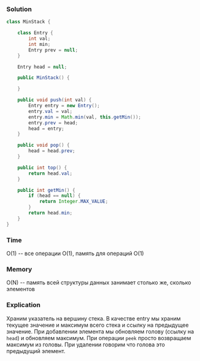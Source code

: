 ### Solution
```java
class MinStack {

    class Entry {
        int val;
        int min;
        Entry prev = null;
    }

    Entry head = null;

    public MinStack() {

    }

    public void push(int val) {
        Entry entry = new Entry();
        entry.val = val;
        entry.min = Math.min(val, this.getMin());
        entry.prev = head;
        head = entry;
    }

    public void pop() {
        head = head.prev;
    }

    public int top() {
        return head.val;
    }

    public int getMin() {
        if (head == null) {
            return Integer.MAX_VALUE;
        }
        return head.min;
    }
}
```
### Time
O(1) -- все операции O(1), память для операций O(1)
### Memory
O(N) -- память всей структуры данных занимает столько же, сколько элементов
### Explication
Храним указатель на вершину стека. В качестве entry мы храним 
текущее значение и максимум всего стека и ссылку на предыдущее значение.
При добавлении элемента мы обновляем голову (ссылку на `head`) и обновляем максимум.
При операции `peek` просто возвращаем максимум из головы.
При удалении говорим что голова это предыдущий элемент. 
